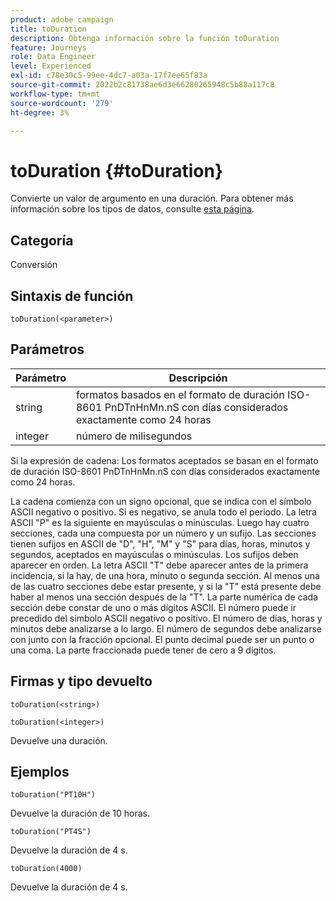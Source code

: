 ```yaml
---
product: adobe campaign
title: toDuration
description: Obtenga información sobre la función toDuration
feature: Journeys
role: Data Engineer
level: Experienced
exl-id: c78e30c5-99ee-4dc7-a03a-17f7ee65f83a
source-git-commit: 2022b2c81738ae6d3e66280265948c5b88a117c8
workflow-type: tm+mt
source-wordcount: '279'
ht-degree: 3%

---
```


# toDuration {#toDuration}

Convierte un valor de argumento en una duración. Para obtener más información sobre los tipos de datos, consulte [esta página](../expression/data-types.md).

## Categoría

Conversión

## Sintaxis de función

`toDuration(<parameter>)`

## Parámetros

| Parámetro | Descripción |
|--- |--- |
| string | formatos basados en el formato de duración ISO-8601 PnDTnHnMn.nS con días considerados exactamente como 24 horas |
| integer | número de milisegundos |

Si la expresión de cadena: Los formatos aceptados se basan en el formato de duración ISO-8601 PnDTnHnMn.nS con días considerados exactamente como 24 horas.

La cadena comienza con un signo opcional, que se indica con el símbolo ASCII negativo o positivo. Si es negativo, se anula todo el periodo. La letra ASCII &quot;P&quot; es la siguiente en mayúsculas o minúsculas. Luego hay cuatro secciones, cada una compuesta por un número y un sufijo. Las secciones tienen sufijos en ASCII de &quot;D&quot;, &quot;H&quot;, &quot;M&quot; y &quot;S&quot; para días, horas, minutos y segundos, aceptados en mayúsculas o minúsculas. Los sufijos deben aparecer en orden. La letra ASCII &quot;T&quot; debe aparecer antes de la primera incidencia, si la hay, de una hora, minuto o segunda sección. Al menos una de las cuatro secciones debe estar presente, y si la &quot;T&quot; está presente debe haber al menos una sección después de la &quot;T&quot;. La parte numérica de cada sección debe constar de uno o más dígitos ASCII. El número puede ir precedido del símbolo ASCII negativo o positivo. El número de días, horas y minutos debe analizarse a lo largo. El número de segundos debe analizarse con junto con la fracción opcional. El punto decimal puede ser un punto o una coma. La parte fraccionada puede tener de cero a 9 dígitos.

## Firmas y tipo devuelto

`toDuration(<string>)`

`toDuration(<integer>)`

Devuelve una duración.

## Ejemplos

`toDuration("PT10H")`

Devuelve la duración de 10 horas.

`toDuration("PT4S")`

Devuelve la duración de 4 s.

`toDuration(4000)`

Devuelve la duración de 4 s.
